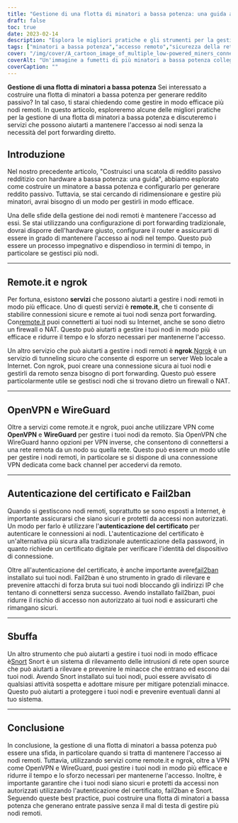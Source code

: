 ```yaml
---
title: "Gestione di una flotta di minatori a bassa potenza: una guida all'accesso remoto e alla sicurezza"
draft: false
toc: true
date: 2023-02-14
description: "Esplora le migliori pratiche e gli strumenti per la gestione di una flotta di minatori a bassa potenza, tra cui remote.it, ngrok, OpenVPN, WireGuard e altri."
tags: ["minatori a bassa potenza","accesso remoto","sicurezza della rete","openvpn","paracadute","sbuffo","ngròk"]
cover: "/img/cover/A_cartoon_image_of_multiple_low-powered_miners_connected.png"
coverAlt: "Un'immagine a fumetti di più minatori a bassa potenza collegati a un hub di rete con gli strumenti discussi nell'articolo."
coverCaption: ""
---
```


**Gestione di una flotta di minatori a bassa potenza**
Sei interessato a costruire una flotta di minatori a bassa potenza per generare reddito passivo? In tal caso, ti starai chiedendo come gestire in modo efficace più nodi remoti. In questo articolo, esploreremo alcune delle migliori pratiche per la gestione di una flotta di minatori a bassa potenza e discuteremo i servizi che possono aiutarti a mantenere l'accesso ai nodi senza la necessità del port forwarding diretto.

## Introduzione
Nel nostro precedente articolo, "Costruisci una scatola di reddito passivo redditizio con hardware a bassa potenza: una guida", abbiamo esplorato come costruire un minatore a bassa potenza e configurarlo per generare reddito passivo. Tuttavia, se stai cercando di ridimensionare e gestire più minatori, avrai bisogno di un modo per gestirli in modo efficace.

Una delle sfide della gestione dei nodi remoti è mantenere l'accesso ad essi. Se stai utilizzando una configurazione di port forwarding tradizionale, dovrai disporre dell'hardware giusto, configurare il router e assicurarti di essere in grado di mantenere l'accesso ai nodi nel tempo. Questo può essere un processo impegnativo e dispendioso in termini di tempo, in particolare se gestisci più nodi.

______

## Remote.it e ngrok

Per fortuna, esistono **servizi** che possono aiutarti a gestire i nodi remoti in modo più efficace. Uno di questi servizi è **remote.it**, che ti consente di stabilire connessioni sicure e remote ai tuoi nodi senza port forwarding. Con[remote.it](https://www.remote.it/) puoi connetterti ai tuoi nodi su Internet, anche se sono dietro un firewall o NAT. Questo può aiutarti a gestire i tuoi nodi in modo più efficace e ridurre il tempo e lo sforzo necessari per mantenerne l'accesso.

Un altro servizio che può aiutarti a gestire i nodi remoti è **ngrok**.[Ngrok](https://ngrok.com/) è un servizio di tunneling sicuro che consente di esporre un server Web locale a Internet. Con ngrok, puoi creare una connessione sicura ai tuoi nodi e gestirli da remoto senza bisogno di port forwarding. Questo può essere particolarmente utile se gestisci nodi che si trovano dietro un firewall o NAT.

______

## OpenVPN e WireGuard

Oltre a servizi come remote.it e ngrok, puoi anche utilizzare VPN come **OpenVPN** e **WireGuard** per gestire i tuoi nodi da remoto. Sia OpenVPN che WireGuard hanno opzioni per VPN inverse, che consentono di connettersi a una rete remota da un nodo su quella rete. Questo può essere un modo utile per gestire i nodi remoti, in particolare se si dispone di una connessione VPN dedicata come back channel per accedervi da remoto.

______

## Autenticazione del certificato e Fail2ban

Quando si gestiscono nodi remoti, soprattutto se sono esposti a Internet, è importante assicurarsi che siano sicuri e protetti da accessi non autorizzati. Un modo per farlo è utilizzare l'**autenticazione del certificato** per autenticare le connessioni ai nodi. L'autenticazione del certificato è un'alternativa più sicura alla tradizionale autenticazione della password, in quanto richiede un certificato digitale per verificare l'identità del dispositivo di connessione.

Oltre all'autenticazione del certificato, è anche importante avere[fail2ban](https://www.fail2ban.org/wiki/index.php/Main_Page) installato sui tuoi nodi. Fail2ban è uno strumento in grado di rilevare e prevenire attacchi di forza bruta sui tuoi nodi bloccando gli indirizzi IP che tentano di connettersi senza successo. Avendo installato fail2ban, puoi ridurre il rischio di accesso non autorizzato ai tuoi nodi e assicurarti che rimangano sicuri.

______

## Sbuffa

Un altro strumento che può aiutarti a gestire i tuoi nodi in modo efficace è[Snort](https://www.snort.org/) Snort è un sistema di rilevamento delle intrusioni di rete open source che può aiutarti a rilevare e prevenire le minacce che entrano ed escono dai tuoi nodi. Avendo Snort installato sui tuoi nodi, puoi essere avvisato di qualsiasi attività sospetta e adottare misure per mitigare potenziali minacce. Questo può aiutarti a proteggere i tuoi nodi e prevenire eventuali danni al tuo sistema.

______

## Conclusione

In conclusione, la gestione di una flotta di minatori a bassa potenza può essere una sfida, in particolare quando si tratta di mantenere l'accesso ai nodi remoti. Tuttavia, utilizzando servizi come remote.it e ngrok, oltre a VPN come OpenVPN e WireGuard, puoi gestire i tuoi nodi in modo più efficace e ridurre il tempo e lo sforzo necessari per mantenerne l'accesso. Inoltre, è importante garantire che i tuoi nodi siano sicuri e protetti da accessi non autorizzati utilizzando l'autenticazione del certificato, fail2ban e Snort. Seguendo queste best practice, puoi costruire una flotta di minatori a bassa potenza che generano entrate passive senza il mal di testa di gestire più nodi remoti.
